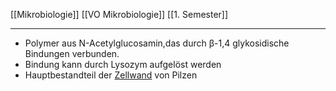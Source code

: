 [[Mikrobiologie]] [[VO Mikrobiologie]] [[1. Semester]]

---

- Polymer aus N-Acetylglucosamin,das durch β-1,4 glykosidische Bindungen verbunden. 
- Bindung  kann durch Lysozym aufgelöst  werden  
- Hauptbestandteil der [Zellwand](Biologie-Bachelor/Mikrobiologie/Eukaryoten/Pilze-(Fungi,-Mycota)/Zellwand.md)  von Pilzen
